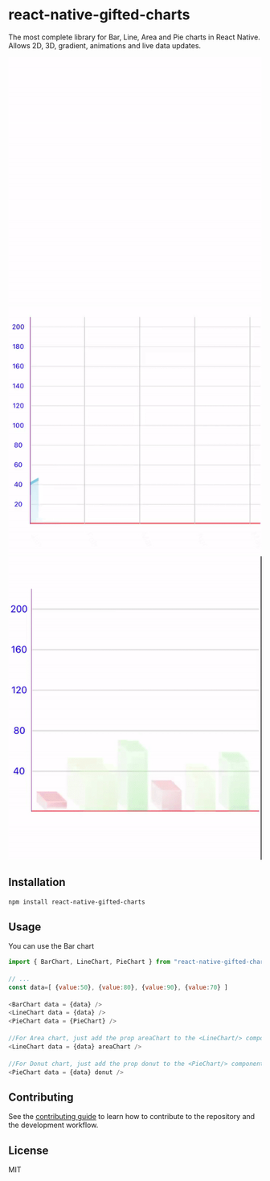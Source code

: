 # react-native-gifted-charts

The most complete library for Bar, Line, Area and Pie charts in React Native. Allows 2D, 3D, gradient, animations and live data updates.

![alt text](/demos/line.gif)
![alt text](/demos/area.gif)
![alt text](/demos/movingBars.gif)

## Installation

```sh
npm install react-native-gifted-charts
```

## Usage

You can use the Bar chart

```js
import { BarChart, LineChart, PieChart } from "react-native-gifted-charts";

// ...
const data=[ {value:50}, {value:80}, {value:90}, {value:70} ]

<BarChart data = {data} />
<LineChart data = {data} />
<PieChart data = {PieChart} />

//For Area chart, just add the prop areaChart to the <LineChart/> component
<LineChart data = {data} areaChart />

//For Donut chart, just add the prop donut to the <PieChart/> component
<PieChart data = {data} donut />
```

## Contributing

See the [contributing guide](CONTRIBUTING.md) to learn how to contribute to the repository and the development workflow.

## License

MIT
